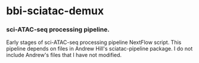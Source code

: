 # bbi-sciatac-demux
### sci-ATAC-seq processing pipeline.

Early stages of sci-ATAC-seq processing pipeline NextFlow script. This pipeline depends on files in Andrew Hill's sciatac-pipeline package. I do not include Andrew's files that I have not modified.
